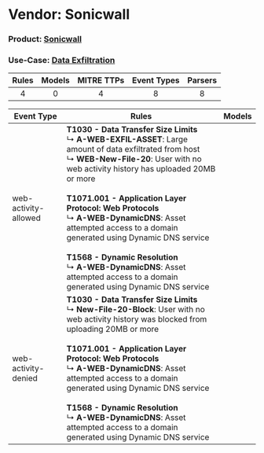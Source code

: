 Vendor: Sonicwall
=================
### Product: [Sonicwall](../ds_sonicwall_sonicwall.md)
### Use-Case: [Data Exfiltration](../../../../UseCases/uc_data_exfiltration.md)

| Rules | Models | MITRE TTPs | Event Types | Parsers |
|:-----:|:------:|:----------:|:-----------:|:-------:|
|   4   |   0    |     4      |      8      |    8    |

| Event Type           | Rules                                                                                                                                                                                                                                                                                                                                                                                                                                                                                                                                  | Models |
| -------------------- | -------------------------------------------------------------------------------------------------------------------------------------------------------------------------------------------------------------------------------------------------------------------------------------------------------------------------------------------------------------------------------------------------------------------------------------------------------------------------------------------------------------------------------------- | ------ |
| web-activity-allowed | <b>T1030 - Data Transfer Size Limits</b><br> ↳ <b>A-WEB-EXFIL-ASSET</b>: Large amount of data exfiltrated from host<br> ↳ <b>WEB-New-File-20</b>: User with no web activity history has uploaded 20MB or more<br><br><b>T1071.001 - Application Layer Protocol: Web Protocols</b><br> ↳ <b>A-WEB-DynamicDNS</b>: Asset attempted access to a domain generated using Dynamic DNS service<br><br><b>T1568 - Dynamic Resolution</b><br> ↳ <b>A-WEB-DynamicDNS</b>: Asset attempted access to a domain generated using Dynamic DNS service |        |
| web-activity-denied  | <b>T1030 - Data Transfer Size Limits</b><br> ↳ <b>New-File-20-Block</b>: User with no web activity history was blocked from uploading 20MB or more<br><br><b>T1071.001 - Application Layer Protocol: Web Protocols</b><br> ↳ <b>A-WEB-DynamicDNS</b>: Asset attempted access to a domain generated using Dynamic DNS service<br><br><b>T1568 - Dynamic Resolution</b><br> ↳ <b>A-WEB-DynamicDNS</b>: Asset attempted access to a domain generated using Dynamic DNS service                                                            |        |